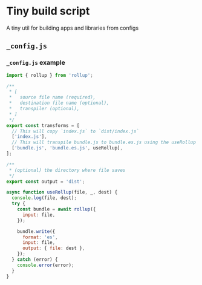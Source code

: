 # Tiny build script

A tiny util for building apps and libraries from configs


## `_config.js`


### `_config.js` example

```js
import { rollup } from 'rollup';

/** 
 * [
 *   source file name (required),
 *   destination file name (optional),
 *   transpiler (optional),
 * ]
 */ 
export const transforms = [
  // This will copy `index.js` to `dist/index.js`
  ['index.js'],
  // This will transpile bundle.js to bundle.es.js using the useRollup transpiler
  ['bundle.js', 'bundle.es.js', useRollup],
];

/**
 * (optional) the directory where file saves
 */
export const output = 'dist';

async function useRollup(file, _, dest) {
  console.log(file, dest);
  try {
    const bundle = await rollup({
      input: file,
    });

    bundle.write({
      format: 'es',
      input: file,
      output: { file: dest },
    });
  } catch (error) {
    console.error(error);
  }
}
```
